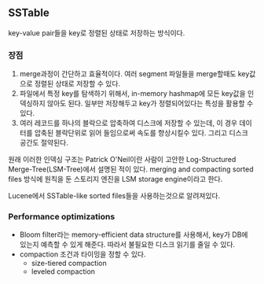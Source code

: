 ## SSTable

key-value pair들을 key로 정렬된 상태로 저장하는 방식이다.

### 장점

1. merge과정이 간단하고 효율적이다. 여러 segment 파일들을 merge할때도 key값으로 정렬된 상태로 저장할 수 있다.
2. 파일에서 특정 key를 탐색하기 위해서, in-memory hashmap에 모든 key값을 인덱싱하지 않아도 된다. 일부만 저장해두고 key가 정렬되어있다는 특성을 활용할 수 있다.
3. 여러 레코드를 하나의 블락으로 압축하여 디스크에 저장할 수 있는데, 이 경우 데이터를 압축된 블락단위로 읽어 들임으로써 속도를 향상시킬수 있다. 그리고 디스크 공간도 절약된다.



원래 이러한 인덱싱 구조는 Patrick O'Neil이란 사람이 고안한 Log-Structured Merge-Tree(LSM-Tree)에서 설명된 적이 있다. merging and compacting sorted files 방식에 원칙을 둔 스토리지 엔진을 LSM storage engine이라고 한다.



Lucene에서 SSTable-like sorted files들을 사용하는것으로 알려져있다.



### Performance optimizations

- Bloom filter라는 memory-efficient data structure를 사용해서, key가 DB에 있는지 예측할 수 있게 해준다. 따라서 불필요한 디스크 읽기를 줄일 수 있다.
- compaction 조건과 타이밍을 정할 수 있다.
  - size-tiered compaction 
  - leveled compaction
